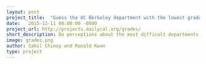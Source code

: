 ```yaml
---
layout: post
project_title:  "Guess the UC Berkeley department with the lowest grades"
date:   2015-12-11 00:00:00 -0800
project_url: http://projects.dailycal.org/grades/
short_description: Do perceptions about the most difficult departments match reality? We looked through 1.5 million grades to find out.
image: grades.png
author: Sahil Chinoy and Ronald Kwan
type: project
---
```

